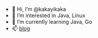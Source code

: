 - 👋 Hi, I’m @kakayikaka
- 👀 I’m interested in Java, Linux
- 🌱 I’m currently learning Java, Go
- 📫 [blog](https://maling.io/)

<!---
kakayikaka/kakayikaka is a ✨ special ✨ repository because its `README.md` (this file) appears on your GitHub profile.
You can click the Preview link to take a look at your changes.
--->

